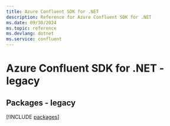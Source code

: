 ```yaml
---
title: Azure Confluent SDK for .NET
description: Reference for Azure Confluent SDK for .NET
ms.date: 09/30/2024
ms.topic: reference
ms.devlang: dotnet
ms.service: confluent
---
```

# Azure Confluent SDK for .NET - legacy
## Packages - legacy
[!INCLUDE [packages](confluent-index.md)]